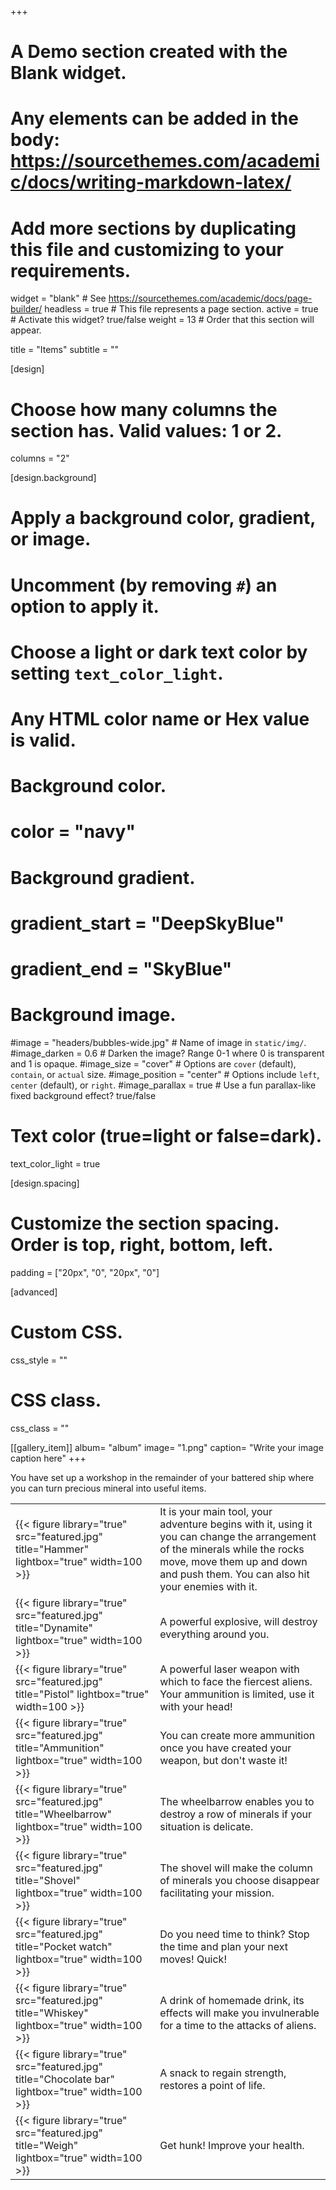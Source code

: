 +++
# A Demo section created with the Blank widget.
# Any elements can be added in the body: https://sourcethemes.com/academic/docs/writing-markdown-latex/
# Add more sections by duplicating this file and customizing to your requirements.

widget = "blank"  # See https://sourcethemes.com/academic/docs/page-builder/
headless = true  # This file represents a page section.
active = true  # Activate this widget? true/false
weight = 13  # Order that this section will appear.

title = "Items"
subtitle = ""

[design]
  # Choose how many columns the section has. Valid values: 1 or 2.
  columns = "2"

[design.background]
  # Apply a background color, gradient, or image.
  #   Uncomment (by removing `#`) an option to apply it.
  #   Choose a light or dark text color by setting `text_color_light`.
  #   Any HTML color name or Hex value is valid.

  # Background color.
  # color = "navy"
  
  # Background gradient.
  # gradient_start = "DeepSkyBlue"
  # gradient_end = "SkyBlue"
  
  # Background image.
  #image = "headers/bubbles-wide.jpg"  # Name of image in `static/img/`.
  #image_darken = 0.6  # Darken the image? Range 0-1 where 0 is transparent and 1 is opaque.
  #image_size = "cover"  #  Options are `cover` (default), `contain`, or `actual` size.
  #image_position = "center"  # Options include `left`, `center` (default), or `right`.
  #image_parallax = true  # Use a fun parallax-like fixed background effect? true/false

  # Text color (true=light or false=dark).
  text_color_light = true

[design.spacing]
  # Customize the section spacing. Order is top, right, bottom, left.
  padding = ["20px", "0", "20px", "0"]

[advanced]
 # Custom CSS. 
 css_style = ""
 
 # CSS class.
 css_class = ""
 
[[gallery_item]]
album= "album"
image= "1.png"
caption= "Write your image caption here"
+++

You have set up a workshop in the remainder of your battered ship where you can turn precious mineral into useful items.

|  |  |
| --- | --- |
| {{< figure library="true" src="featured.jpg" title="Hammer" lightbox="true" width=100 >}}  | It is your main tool, your adventure begins with it, using it you can change the arrangement of the minerals while the rocks move, move them up and down and push them. You can also hit your enemies with it.|
| {{< figure library="true" src="featured.jpg" title="Dynamite" lightbox="true" width=100 >}}  | A powerful explosive, will destroy everything around you.|
| {{< figure library="true" src="featured.jpg" title="Pistol" lightbox="true" width=100 >}}  | A powerful laser weapon with which to face the fiercest aliens. Your ammunition is limited, use it with your head!|
| {{< figure library="true" src="featured.jpg" title="Ammunition" lightbox="true" width=100 >}}  | You can create more ammunition once you have created your weapon, but don't waste it!|
| {{< figure library="true" src="featured.jpg" title="Wheelbarrow" lightbox="true" width=100 >}}  | The wheelbarrow enables you to destroy a row of minerals if your situation is delicate.|
| {{< figure library="true" src="featured.jpg" title="Shovel" lightbox="true" width=100 >}}  | The shovel will make the column of minerals you choose disappear facilitating your mission.|
| {{< figure library="true" src="featured.jpg" title="Pocket watch" lightbox="true" width=100 >}}  | Do you need time to think? Stop the time and plan your next moves! Quick!|
| {{< figure library="true" src="featured.jpg" title="Whiskey" lightbox="true" width=100 >}}  | A drink of homemade drink, its effects will make you invulnerable for a time to the attacks of aliens.|
| {{< figure library="true" src="featured.jpg" title="Chocolate bar" lightbox="true" width=100 >}}  | A snack to regain strength, restores a point of life.|
| {{< figure library="true" src="featured.jpg" title="Weigh" lightbox="true" width=100 >}}  | Get hunk! Improve your health.|
